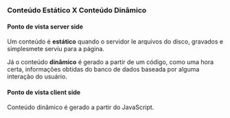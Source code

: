 ### Conteúdo Estático X Conteúdo Dinâmico

#### Ponto de vista server side

Um conteúdo é **estático** quando o servidor le arquivos do disco, gravados e simplesmete serviu para a página.

Já o conteúdo **dinâmico** é gerado a partir de um código, como uma hora certa, informações obtidas do banco de dados baseada por alguma interação do usuário.

#### Ponto de vista client side

Conteúdo dinâmico é gerado a partir do JavaScript.
